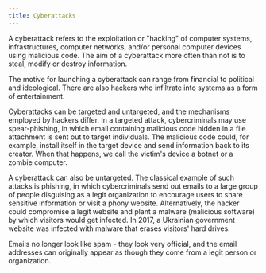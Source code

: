 ```yaml
---
title: Cyberattacks
---
```

A cyberattack refers to the exploitation or "hacking" of computer systems, infrastructures, computer networks, and/or personal computer devices using malicious code. The aim of a cyberattack more often than not is to steal, modify or destroy information. 

The motive for launching a cyberattack can range from financial to political and ideological. There are also hackers who infiltrate into systems as a form of entertainment.

Cyberattacks can be targeted and untargeted, and the mechanisms employed by hackers differ. In a targeted attack, cybercriminals may use spear-phishing, in which email containing malicious code hidden in a file attachment is sent out to target individuals. The malicious code could, for example, install itself in the target device and send information back to its creator. When that happens, we call the victim's device a botnet or a zombie computer.

A cyberattack can also be untargeted. The classical example of such attacks is phishing, in which cybercriminals send out emails to a large group of people disguising as a legit organization to encourage users to share sensitive information or visit a phony website. Alternatively, the hacker could compromise a legit website and plant a malware (malicious software) by which visitors would get infected. In 2017, a Ukrainian government website was infected with malware that erases visitors' hard drives.

Emails no longer look like spam - they look very official, and the email addresses can originally appear as though they come from a legit person or organization.
